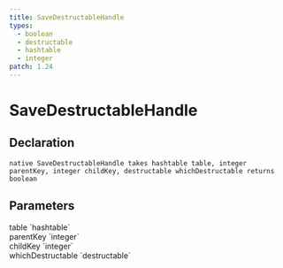 ```yaml
---
title: SaveDestructableHandle
types:
  - boolean
  - destructable
  - hashtable
  - integer
patch: 1.24
---
```


# SaveDestructableHandle

## Declaration

```
native SaveDestructableHandle takes hashtable table, integer parentKey, integer childKey, destructable whichDestructable returns boolean
```

## Parameters
<dl>
  <dt>table `hashtable`</dt>
  <dd></dd>

  <dt>parentKey `integer`</dt>
  <dd></dd>

  <dt>childKey `integer`</dt>
  <dd></dd>

  <dt>whichDestructable `destructable`</dt>
  <dd></dd>
</dl>